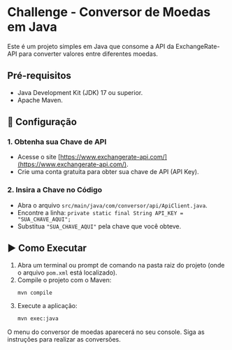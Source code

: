 # Challenge - Conversor de Moedas em Java

Este é um projeto simples em Java que consome a API da ExchangeRate-API para converter valores entre diferentes moedas.

## Pré-requisitos

- Java Development Kit (JDK) 17 ou superior.
- Apache Maven.

## 🚀 Configuração

### 1. Obtenha sua Chave de API

- Acesse o site [https://www.exchangerate-api.com/](https://www.exchangerate-api.com/).
- Crie uma conta gratuita para obter sua chave de API (API Key).

### 2. Insira a Chave no Código

- Abra o arquivo `src/main/java/com/conversor/api/ApiClient.java`.
- Encontre a linha: `private static final String API_KEY = "SUA_CHAVE_AQUI";`
- Substitua `"SUA_CHAVE_AQUI"` pela chave que você obteve.

## ▶️ Como Executar

1. Abra um terminal ou prompt de comando na pasta raiz do projeto (onde o arquivo `pom.xml` está localizado).
2. Compile o projeto com o Maven:
   ```bash
   mvn compile
   ```
3. Execute a aplicação:
   ```bash
   mvn exec:java
   ```

O menu do conversor de moedas aparecerá no seu console. Siga as instruções para realizar as conversões.
